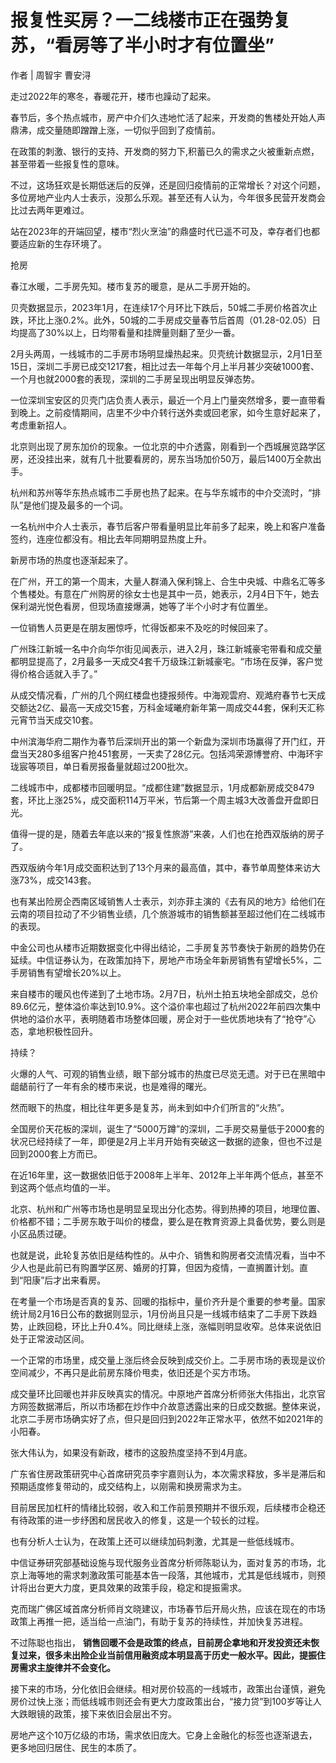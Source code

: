 # 报复性买房？一二线楼市正在强势复苏，“看房等了半小时才有位置坐”

作者 | 周智宇 曹安浔

走过2022年的寒冬，春暖花开，楼市也躁动了起来。

春节后，多个热点城市，房产中介们久违地忙活了起来，开发商的售楼处开始人声鼎沸，成交量随即蹭蹭上涨，一切似乎回到了疫情前。

在政策的刺激、银行的支持、开发商的努力下,积蓄已久的需求之火被重新点燃，甚至带着一些报复性的意味。

不过，这场狂欢是长期低迷后的反弹，还是回归疫情前的正常增长？对这个问题，多位房地产业内人士表示，没那么乐观。甚至还有人认为，今年很多民营开发商会比过去两年更难过。

站在2023年的开端回望，楼市“烈火烹油”的鼎盛时代已遥不可及，幸存者们也都要适应新的生存环境了。

抢房

春江水暖，二手房先知。楼市复苏的暖意，是从二手房开始的。

贝壳数据显示，2023年1月，在连续17个月环比下跌后，50城二手房价格首次止跌，环比上涨0.2%。此外，50城的二手房成交量春节后首周（01.28-02.05）日均提高了30%以上，日均带看量和挂牌量则翻了至少一番。

2月头两周，一线城市的二手房市场明显燥热起来。贝壳统计数据显示，2月1日至15日，深圳二手房已成交1217套，相比过去一年每个月上半月甚少突破1000套、一个月也就2000套的表现，深圳的二手房呈现出明显反弹态势。

一位深圳宝安区的贝壳门店负责人表示，最近一个月上门量突然增多，要一直带看到晚上。之前疫情期间，店里不少中介转行送外卖或回老家，如今生意好起来了，考虑重新招人。

北京则出现了房东加价的现象。一位北京的中介透露，刚看到一个西城展览路学区房，还没挂出来，就有几十批要看房的，房东当场加价50万，最后1400万全款出手。

杭州和苏州等华东热点城市二手房也热了起来。在与华东城市的中介交流时，“排队”是他们提及最多的一个词。

一名杭州中介人士表示，春节后客户带看量明显比年前多了起来，晚上和客户准备签约，连座位都没有。相比去年同期明显热度上升。

新房市场的热度也逐渐起来了。

在广州，开工的第一个周末，大量人群涌入保利锦上、合生中央城、中鼎名汇等多个售楼处。有意在广州购房的徐女士也是其中一员，她表示，2月4日下午，她去保利湖光悦色看房，但现场直接爆满，她等了半个小时才有位置坐。

一位销售人员更是在朋友圈惊呼，忙得饭都来不及吃的时候回来了。

广州珠江新城一名中介向华尔街见闻表示，进入2月，珠江新城豪宅带看和成交量都明显提高了，2月最多一天成交4套千万级珠江新城豪宅。“市场在反弹，客户觉得价格合适就入手了。”

从成交情况看，广州的几个网红楼盘也捷报频传。中海观雲府、观澔府春节七天成交额达2亿、最高一天成交15套，万科金域曦府新年第一周成交44套，保利天汇称元宵节当天成交10套。

中州滨海华府二期作为春节后深圳开出的第一个新盘为深圳市场赢得了开门红，开盘当天280多组客户抢451套房，一天卖了28亿元。包括鸿荣源博誉府、中海环宇珑宸等项目，单日看房报备量就超过200批次。

二线城市中，成都楼市回暖明显。“成都住建”数据显示，1月成都新房成交8479套，环比上涨25%，成交面积114万平米，节后第一个周主城3大改善盘开盘即日光。

值得一提的是，随着去年底以来的“报复性旅游”来袭，人们也在抢西双版纳的房子了。

西双版纳今年1月成交面积达到了13个月来的最高值，其中，春节单周整体来访大涨73%，成交143套。

也有某出险房企西南区域销售人士表示，刘亦菲主演的《去有风的地方》给他们在云南的项目拉动了不少销售业绩，几个旅游城市的销售额甚至超过他们在二线城市的表现。

中金公司也从楼市近期数据变化中得出结论，二手房复苏节奏快于新房的趋势仍在延续。中信证券认为，在政策加持下，房地产市场全年新房销售有望增长5%，二手房销售有望增长20%以上。

来自楼市的暖风也传递到了土地市场。2月7日，杭州土拍五块地全部成交，总价89.6亿元，整体溢价率达到10.9%。这个溢价率也超过了杭州2022年前四次集中供地的溢价水平，表明随着市场整体回暖，房企对于一些优质地块有了“抢夺”心态，拿地积极性回升。

持续？

火爆的人气、可观的销售业绩，眼下部分城市的热度已尽览无遗。对于已在黑暗中龃龉前行了一年有余的楼市来说，也是难得的曙光。

然而眼下的热度，相比往年更多是复苏，尚未到如中介们所言的“火热”。

全国房价天花板的深圳，诞生了“5000万蹲”的深圳，二手房交易量低于2000套的状况已经持续了一年，即便是2月上半月开始有突破这一数据的迹象，但也不过是回到2000套上方而已。

在近16年里，这一数据依旧低于2008年上半年、2012年上半年两个低点，甚至不到这两个低点均值的一半。

北京、杭州和广州等市场也是明显呈现出分化态势。得到热捧的项目，地理位置、价格都不错；二手房东敢于叫价的楼盘，要么是在教育资源上具备优势，要么则是小区品质过硬。

也就是说，此轮复苏依旧是结构性的。从中介、销售和购房者交流情况看，当中不少人也是此前已有购置学区房、婚房的打算，但因为疫情，一直搁置计划。直到“阳康”后才出来看房。

在考量一个市场是否真的复苏、回暖的指标中，量价齐升是个重要的参考量。国家统计局2月16日公布的数据则显示，1月份尚且只是一线城市结束了二手房下跌趋势，止跌回稳，环比上升0.4%。同比继续上涨，涨幅则明显收窄。总体来说依旧处于正常波动区间。

一个正常的市场里，成交量上涨后终会反映到成交价上。二手房市场的表现是议价空间减少，不再只是此前房东降价甩卖，依旧还是个买方市场。

成交量环比回暖也并非反映真实的情况。中原地产首席分析师张大伟指出，北京官方网签数据滞后，所以市场都在炒作中介故意透露出来的日成交数据。整体来说，北京二手房市场确实好了点，但只是回归到2022年正常水平，依然不如2021年的小阳春。

张大伟认为，如果没有新政，楼市的这股热度坚持不到4月底。

广东省住房政策研究中心首席研究员李宇嘉则认为，本次需求释放，多半是滞后和预期适度修复带动的，成交结构上，以刚需和换房需求为主。

目前居民加杠杆的情绪比较弱，收入和工作前景预期并不很乐观，后续楼市企稳还有待政策的进一步纾困和居民收入的修复，这是一个较长的过程。

也有分析人士认为，在政策上还可以继续加码刺激，尤其是一些低线城市。

中信证券研究部基础设施与现代服务业首席分析师陈聪认为，面对复苏的市场，北京上海等地的需求刺激政策可能基本告一段落，其他城市，尤其是低线城市，则预计将出台更大力度，更具效果的政策手段，稳定和提振需求。

克而瑞广佛区域首席分析师肖文晓建议，市场春节后开局火热，应该在现在的市场政策上再推一把，适当给一点油门，有助于复苏的持续性，并加快复苏进程。

不过陈聪也指出，
**销售回暖不会是政策的终点，目前房企拿地和开发投资还未恢复过来，很多未出险企业当前信用融资成本明显高于历史一般水平。因此，提振住房需求主旋律并不会变化。**

接下来的市场，分化依旧会继续。相对房价较高的一线城市，政策出台谨慎，避免房价过快上涨；而低线城市则还会有更大力度政策出台，“接力贷”到100岁等让人大跌眼镜的政策，接下来依旧会层出不穷。

房地产这个10万亿级的市场，需求依旧庞大。它身上金融化的标签也逐渐退去，更多地回归居住、民生的本质了。


